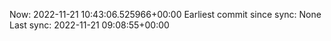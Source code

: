 Now: 2022-11-21 10:43:06.525966+00:00 Earliest commit since sync: None Last sync: 2022-11-21 09:08:55+00:00
